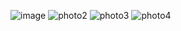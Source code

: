 
<!DOCTYPE html>
 <head>
  <body>
 


![image](https://github.com/Deangenus/ALPHA-TIERA/blob/4f8b2269a101d6118e2179dd804ad1fdf6ec5778/Alpha-Tiera-lg.png)
![photo2](https://user-images.githubusercontent.com/929344/43912180-8e8f3f70-9bcf-11e8-864f-179bf16a9d86.png)
![photo3](https://user-images.githubusercontent.com/929344/43912207-a02bfb4c-9bcf-11e8-9ee9-8cecc1675e69.png)
![photo4](https://user-images.githubusercontent.com/929344/43912211-a1c9748e-9bcf-11e8-849e-47fa799e1315.png)












  

```


